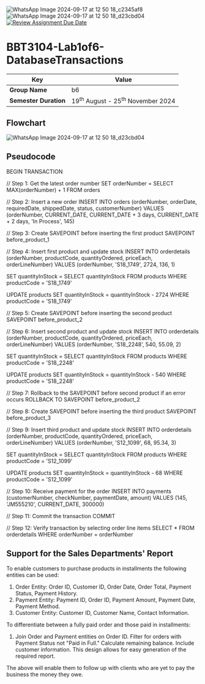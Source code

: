 ![WhatsApp Image 2024-09-17 at 12 50 18_c2345af8](https://github.com/user-attachments/assets/07c70f51-4ef1-48d4-b984-284e6f3e2eab)![WhatsApp Image 2024-09-17 at 12 50 18_d23cbd04](https://github.com/user-attachments/assets/58f31faa-5b3a-4c8d-af17-95ba0f2817d8)[![Review Assignment Due Date](https://classroom.github.com/assets/deadline-readme-button-22041afd0340ce965d47ae6ef1cefeee28c7c493a6346c4f15d667ab976d596c.svg)](https://classroom.github.com/a/r-tQZu0l)
# BBT3104-Lab1of6-DatabaseTransactions


| **Key**                                                               | Value                                                                                                                                                                              |
|---------------|---------------------------------------------------------|
| **Group Name**                                                               | b6 |
| **Semester Duration**                                                 | 19<sup>th</sup> August - 25<sup>th</sup> November 2024                                                                                                                       |

## Flowchart
![WhatsApp Image 2024-09-17 at 12 50 18_d23cbd04](https://github.com/user-attachments/assets/696d5366-8ca1-4295-b477-e4ab736a84ad)

## Pseudocode
BEGIN TRANSACTION

// Step 1: Get the latest order number
SET orderNumber = SELECT MAX(orderNumber) + 1 FROM orders

// Step 2: Insert a new order
INSERT INTO orders (orderNumber, orderDate, requiredDate, shippedDate, status, customerNumber)
VALUES (orderNumber, CURRENT_DATE, CURRENT_DATE + 3 days, CURRENT_DATE + 2 days, 'In Process', 145)

// Step 3: Create SAVEPOINT before inserting the first product
SAVEPOINT before_product_1

// Step 4: Insert first product and update stock
INSERT INTO orderdetails (orderNumber, productCode, quantityOrdered, priceEach, orderLineNumber)
VALUES (orderNumber, 'S18_1749', 2724, 136, 1)

SET quantityInStock = SELECT quantityInStock FROM products WHERE productCode = 'S18_1749'

UPDATE products SET quantityInStock = quantityInStock - 2724 WHERE productCode = 'S18_1749'

// Step 5: Create SAVEPOINT before inserting the second product
SAVEPOINT before_product_2

// Step 6: Insert second product and update stock
INSERT INTO orderdetails (orderNumber, productCode, quantityOrdered, priceEach, orderLineNumber)
VALUES (orderNumber, 'S18_2248', 540, 55.09, 2)

SET quantityInStock = SELECT quantityInStock FROM products WHERE productCode = 'S18_2248'

UPDATE products SET quantityInStock = quantityInStock - 540 WHERE productCode = 'S18_2248'

// Step 7: Rollback to the SAVEPOINT before second product if an error occurs
ROLLBACK TO SAVEPOINT before_product_2

// Step 8: Create SAVEPOINT before inserting the third product
SAVEPOINT before_product_3

// Step 9: Insert third product and update stock
INSERT INTO orderdetails (orderNumber, productCode, quantityOrdered, priceEach, orderLineNumber)
VALUES (orderNumber, 'S12_1099', 68, 95.34, 3)

SET quantityInStock = SELECT quantityInStock FROM products WHERE productCode = 'S12_1099'

UPDATE products SET quantityInStock = quantityInStock - 68 WHERE productCode = 'S12_1099'

// Step 10: Receive payment for the order
INSERT INTO payments (customerNumber, checkNumber, paymentDate, amount)
VALUES (145, 'JM555210', CURRENT_DATE, 300000)

// Step 11: Commit the transaction
COMMIT

// Step 12: Verify transaction by selecting order line items
SELECT * FROM orderdetails WHERE orderNumber = orderNumber



## Support for the Sales Departments' Report
To enable customers to purchase products in installments the following entities can be used:

1. Order Entity: Order ID, Customer ID, Order Date, Order Total, Payment Status, Payment History.
2. Payment Entity: Payment ID, Order ID, Payment Amount, Payment Date, Payment Method.
3. Customer Entity: Customer ID, Customer Name, Contact Information.

To differentiate between a fully  paid order and those paid in installments:

1. Join Order and Payment entities on Order ID.
Filter for orders with Payment Status not "Paid in Full."
Calculate remaining balance.
Include customer information.
This design allows for easy generation of the required report.

The above will enable them to follow up with clients who are yet to pay the business the money
they owe.
